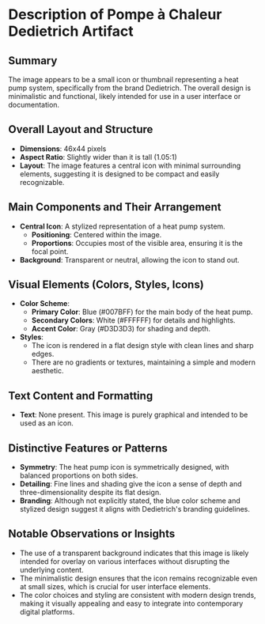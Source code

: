 # Description of Pompe à Chaleur Dedietrich Artifact

## Summary
The image appears to be a small icon or thumbnail representing a heat pump system, specifically from the brand Dedietrich. The overall design is minimalistic and functional, likely intended for use in a user interface or documentation.

## Overall Layout and Structure
- **Dimensions**: 46x44 pixels
- **Aspect Ratio**: Slightly wider than it is tall (1.05:1)
- **Layout**: The image features a central icon with minimal surrounding elements, suggesting it is designed to be compact and easily recognizable.

## Main Components and Their Arrangement
- **Central Icon**: A stylized representation of a heat pump system.
  - **Positioning**: Centered within the image.
  - **Proportions**: Occupies most of the visible area, ensuring it is the focal point.
- **Background**: Transparent or neutral, allowing the icon to stand out.

## Visual Elements (Colors, Styles, Icons)
- **Color Scheme**:
  - **Primary Color**: Blue (#007BFF) for the main body of the heat pump.
  - **Secondary Colors**: White (#FFFFFF) for details and highlights.
  - **Accent Color**: Gray (#D3D3D3) for shading and depth.
- **Styles**:
  - The icon is rendered in a flat design style with clean lines and sharp edges.
  - There are no gradients or textures, maintaining a simple and modern aesthetic.

## Text Content and Formatting
- **Text**: None present. This image is purely graphical and intended to be used as an icon.

## Distinctive Features or Patterns
- **Symmetry**: The heat pump icon is symmetrically designed, with balanced proportions on both sides.
- **Detailing**: Fine lines and shading give the icon a sense of depth and three-dimensionality despite its flat design.
- **Branding**: Although not explicitly stated, the blue color scheme and stylized design suggest it aligns with Dedietrich's branding guidelines.

## Notable Observations or Insights
- The use of a transparent background indicates that this image is likely intended for overlay on various interfaces without disrupting the underlying content.
- The minimalistic design ensures that the icon remains recognizable even at small sizes, which is crucial for user interface elements.
- The color choices and styling are consistent with modern design trends, making it visually appealing and easy to integrate into contemporary digital platforms.